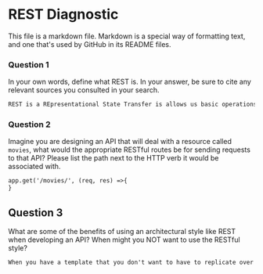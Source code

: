 # REST Diagnostic

This file is a markdown file. Markdown is a special way of formatting text, and one that's used by GitHub in its README files.

### Question 1

In your own words, define what REST is. In your answer, be sure to cite any
relevant sources you consulted in your search.

```md
REST is a REpresentational State Transfer is allows us basic operations for reading and manipulating data. Its a set of principles that describe how networked resources are accessed and manipulated.
```

### Question 2

Imagine you are designing an API that will deal with a resource called
`movies`, what would the appropriate RESTful routes be for sending requests to
that API? Please list the path next to the HTTP verb it would be associated
with.

```md
app.get('/movies/', (req, res) =>{
}
```

## Question 3

What are some of the benefits of using an architectural style like REST when
developing an API? When might you NOT want to use the RESTful style?

```md
When you have a template that you don't want to have to replicate over and over with code, API's make sense when you have a collection of data that you want to use in the same fashion.
```